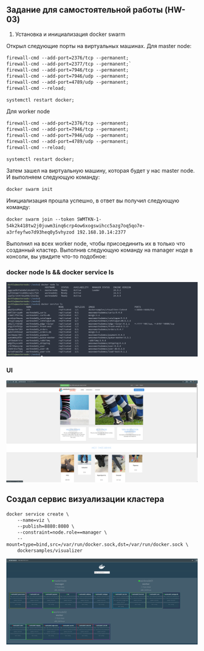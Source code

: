 ## Задание для самостоятельной работы (HW-03)

1. Установка и инициализация docker swarm

Открыл следующие порты на виртуальных машинах. 
Для master node:

```
firewall-cmd --add-port=2376/tcp --permanent;
firewall-cmd --add-port=2377/tcp --permanent;`
firewall-cmd --add-port=7946/tcp --permanent;
firewall-cmd --add-port=7946/udp --permanent;
firewall-cmd --add-port=4789/udp --permanent;
firewall-cmd --reload; 
```

`systemctl restart docker;`

Для worker node
```
firewall-cmd --add-port=2376/tcp --permanent;
firewall-cmd --add-port=7946/tcp --permanent;
firewall-cmd --add-port=7946/udp --permanent;
firewall-cmd --add-port=4789/udp --permanent;
firewall-cmd --reload;
```

`systemctl restart docker;`

Затем зашел на виртуальную машину, которая будет у нас master node. И выполняем следующую команду:

`docker swarm init`

Инициализация прошла успешно, в ответ вы получил следующую команду:

`docker swarm join --token SWMTKN-1-54k2k418tw2j0juwm3inq6crp4ow6xogswihcc5azg7oq5qo7e-a3rfeyfwo7d93heq0y5vhyzod 192.168.10.14:2377`

Выполнил на всех worker node, чтобы присоединить их в только что созданный кластер.
Выполнив следующую команду на manager ноде в консоли, вы увидите что-то подобное:

### docker node ls && docker service ls

![![docker node ls]](dockerls.png)



### UI

![UI](socks_ui.png)



## Создал сервис визуализации кластера

```
docker service create \
	--name=viz \
	--publish=8880:8080 \
	--constraint=node.role==manager \
	--mount=type=bind,src=/var/run/docker.sock,dst=/var/run/docker.sock \
	dockersamples/visualizer
```

![сервис визуализации кластера](сервис%20визуализации%20кластера.png)